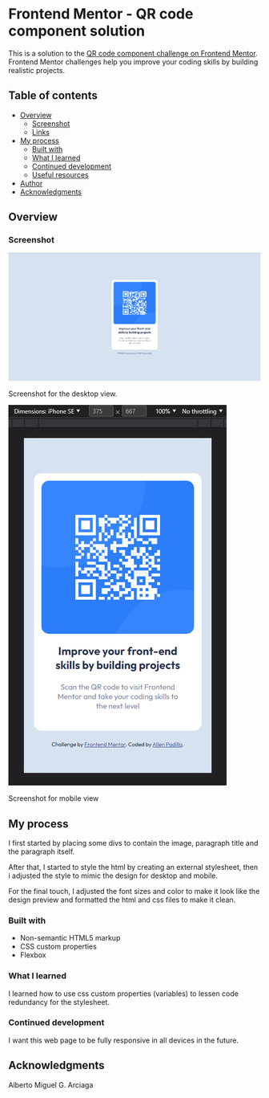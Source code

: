 # Frontend Mentor - QR code component solution

This is a solution to the [QR code component challenge on Frontend Mentor](https://www.frontendmentor.io/challenges/qr-code-component-iux_sIO_H). Frontend Mentor challenges help you improve your coding skills by building realistic projects. 

## Table of contents

- [Overview](#overview)
  - [Screenshot](#screenshot)
  - [Links](#links)
- [My process](#my-process)
  - [Built with](#built-with)
  - [What I learned](#what-i-learned)
  - [Continued development](#continued-development)
  - [Useful resources](#useful-resources)
- [Author](#author)
- [Acknowledgments](#acknowledgments)

## Overview

### Screenshot

![](images/qr_code_desktop.png)

Screenshot for the desktop view.

![](images/qr_code_mobile.png)

Screenshot for mobile view

## My process

I first started by placing some divs to contain the image, paragraph title and the paragraph itself.

After that, I started to style the html by creating an external stylesheet, then i adjusted the style to mimic the design for desktop and mobile.

For the final touch, I adjusted the font sizes and color to make it look like the design preview and formatted the html and css files to make it clean.

### Built with

- Non-semantic HTML5 markup
- CSS custom properties
- Flexbox

### What I learned

I learned how to use css custom properties (variables) to lessen code redundancy for the stylesheet.

### Continued development

I want this web page to be fully responsive in all devices in the future.

## Acknowledgments

Alberto Miguel G. Arciaga
